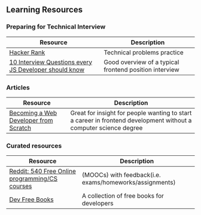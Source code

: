 ## Learning Resources

### Preparing for Technical Interview

|Resource|Description|
|---|---|
|[Hacker Rank](https://www.hackerrank.com/)| Technical problems practice|
|[10 Interview Questions every JS Developer should know](https://medium.com/javascript-scene/10-interview-questions-every-javascript-developer-should-know-6fa6bdf5ad95#.dxox076zp)| Good overview of a typical frontend position interview

### Articles
|Resource|Description|
|---|---|
|[Becoming a Web Developer from Scratch](https://medium.com/@sgarcia.dev/my-journey-to-becoming-a-web-developer-from-scratch-without-a-cs-degree-2-years-later-and-what-i-4a7fd2ff5503#.o6dovu9fy) | Great for insight for people wanting to start a career in frontend development without a computer science degree|

### Curated resources
|Resource|Description|
|---|---|
|[Reddit: 540 Free Online programming/CS courses](https://www.reddit.com/r/learnprogramming/comments/5bmg2b/heres_a_list_of_540_free_online_programmingcs/)| (MOOCs) with feedback(i.e. exams/homeworks/assignments)|
|[Dev Free Books](https://devfreebooks.github.io/)|A collection of free books for developers|
